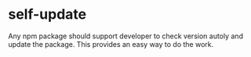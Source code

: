 # self-update

Any npm package should support developer to check version autoly and update the package. This provides an easy way to do the work.
